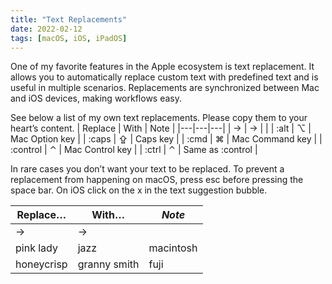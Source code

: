 ```yaml
---
title: "Text Replacements"
date: 2022-02-12
tags: [macOS, iOS, iPadOS]
---
```


One of my favorite features in the Apple ecosystem is text replacement. It allows you to automatically replace custom text with predefined text and is useful in multiple scenarios. Replacements are synchronized between Mac and iOS devices, making workflows easy.

See below a list of my own text replacements. Please copy them to your heart’s content.
| Replace | With | Note |
|---|---|---|
| -> | → | |
| :alt | ⌥ | Mac Option key |
| :caps | ⇪ | Caps key |
| :cmd | ⌘ | Mac Command key |
| :control | ⌃ | Mac Control key |
| :ctrl | ⌃ | Same as :control |

In rare cases you don’t want your text to be replaced. To prevent a replacement from happening on macOS, press esc before pressing the space bar. On iOS click on the x in the text suggestion bubble.


| Replace… | With… | *Note* |
|-------|--------|---------|
| -> | → |  |
| pink lady | jazz | macintosh |
| honeycrisp | granny smith | fuji |

